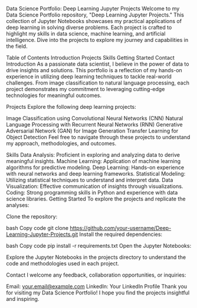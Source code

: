 Data Science Portfolio: Deep Learning Jupyter Projects
Welcome to my Data Science Portfolio repository, "Deep Learning Jupyter Projects." This collection of Jupyter Notebooks showcases my practical applications of deep learning in solving diverse problems. Each project is crafted to highlight my skills in data science, machine learning, and artificial intelligence. Dive into the projects to explore my journey and capabilities in the field.

Table of Contents
Introduction
Projects
Skills
Getting Started
Contact
Introduction
As a passionate data scientist, I believe in the power of data to drive insights and solutions. This portfolio is a reflection of my hands-on experience in utilizing deep learning techniques to tackle real-world challenges. From image classification to natural language processing, each project demonstrates my commitment to leveraging cutting-edge technologies for meaningful outcomes.

Projects
Explore the following deep learning projects:

Image Classification using Convolutional Neural Networks (CNN)
Natural Language Processing with Recurrent Neural Networks (RNN)
Generative Adversarial Network (GAN) for Image Generation
Transfer Learning for Object Detection
Feel free to navigate through these projects to understand my approach, methodologies, and outcomes.

Skills
Data Analysis: Proficient in exploring and analyzing data to derive meaningful insights.
Machine Learning: Application of machine learning algorithms for predictive modeling.
Deep Learning: Hands-on experience with neural networks and deep learning frameworks.
Statistical Modeling: Utilizing statistical techniques to understand and interpret data.
Data Visualization: Effective communication of insights through visualizations.
Coding: Strong programming skills in Python and experience with data science libraries.
Getting Started
To explore the projects and replicate the analyses:

Clone the repository:

bash
Copy code
git clone https://github.com/your-username/Deep-Learning-Jupyter-Projects.git
Install the required dependencies:

bash
Copy code
pip install -r requirements.txt
Open the Jupyter Notebooks:

Explore the Jupyter Notebooks in the projects directory to understand the code and methodologies used in each project.

Contact
I welcome any feedback, collaboration opportunities, or inquiries:

Email: your.email@example.com
LinkedIn: Your LinkedIn Profile
Thank you for visiting my Data Science Portfolio! I hope you find the projects insightful and inspiring.
